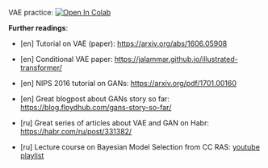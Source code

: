 VAE practice:
[![Open In Colab](https://colab.research.google.com/assets/colab-badge.svg)](https://colab.research.google.com/github/girafe-ai/ml-mipt/blob/advanced_s21/week1_14_generative/week14_VAE_practice.ipynb)

**Further readings**:

- [en] Tutorial on VAE (paper): https://arxiv.org/abs/1606.05908

- [en] Conditional VAE paper:
  https://jalammar.github.io/illustrated-transformer/

- [en] NIPS 2016 tutorial on GANs: https://arxiv.org/pdf/1701.00160

- [en] Great blogpost about GANs story so far:
  https://blog.floydhub.com/gans-story-so-far/

- [ru] Great series of articles about VAE and GAN on Habr:
  https://habr.com/ru/post/331382/

- [ru] Lecture course on Bayesian Model Selection from CC RAS:
  [youtube playlist](https://www.youtube.com/playlist?list=PLk4h7dmY2eYH9RtoKGzxHKji0GLiBzSlZ)
